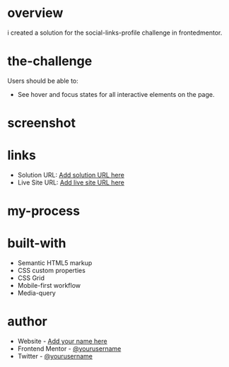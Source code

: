 
# overview
i created a solution for the social-links-profile challenge in frontedmentor.
# the-challenge
Users should be able to:

- See hover and focus states for all interactive elements on the page.

# screenshot

# links
- Solution URL: [Add solution URL here](https://your-solution-url.com)
- Live Site URL: [Add live site URL here](https://your-live-site-url.com)
# my-process

# built-with
- Semantic HTML5 markup
- CSS custom properties
- CSS Grid
- Mobile-first workflow
- Media-query

# author
- Website - [Add your name here](https://www.your-site.com)
- Frontend Mentor - [@yourusername](https://www.frontendmentor.io/profile/yourusername)
- Twitter - [@yourusername](https://www.twitter.com/yourusername)
